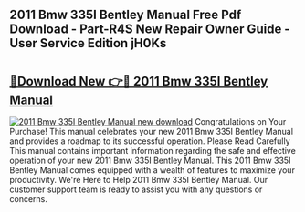 ## 2011 Bmw 335I Bentley Manual Free Pdf Download - Part-R4S New Repair Owner Guide - User Service Edition jH0Ks

# <h2><a href="http://bc86237.oget.top/?id=2011+Bmw+335I+Bentley+Manual">🔗Download New 👉🔴 2011 Bmw 335I Bentley Manual</a></h2>

[![2011 Bmw 335I Bentley Manual new download](https://i.imgur.com/5g1atiW.png)](http://bc86237.oget.top/?id=2011+Bmw+335I+Bentley+Manual)
Congratulations on Your Purchase! This manual celebrates your new 2011 Bmw 335I Bentley Manual and provides a roadmap to its successful operation. Please Read Carefully This manual contains important information regarding the safe and effective operation of your new 2011 Bmw 335I Bentley Manual. This 2011 Bmw 335I Bentley Manual comes equipped with a wealth of features to maximize your productivity. We're Here to Help 2011 Bmw 335I Bentley Manual. Our customer support team is ready to assist you with any questions or concerns.
